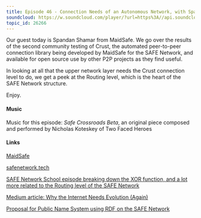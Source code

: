 ```yaml
---
title: Episode 46 - Connection Needs of an Autonomous Network, with Spandan Shamar
soundcloud: https://w.soundcloud.com/player/?url=https%3A//api.soundcloud.com/tracks/529616478
topic_id: 26266
---
```


Our guest today is Spandan Shamar from MaidSafe. We go over the results of the second community testing of Crust, the automated peer-to-peer connection library being developed by MaidSafe for the SAFE Network, and available for open source use by other P2P projects as they find useful. 

In looking at all that the upper network layer needs the Crust connection level to do, we get a peek at the Routing level, which is the heart of the SAFE Network structure. 

Enjoy.


#### Music

Music for this episode: *Safe Crossroads Beta*, an original piece composed and performed by Nicholas Koteskey of Two Faced Heroes

#### Links

[MaidSafe](http://maidsafe.net)

[safenetwork.tech](https://safenetwork.tech)

[SAFE Network School episode breaking down the XOR function, and a lot more related to the Routing level of the SAFE Network](https://safecrossroads.net/podcasts/episode-21-class-iv-reaching-bedrock/)

[Medium article: Why the Internet Needs Evolution (Again)](https://medium.com/safenetwork/why-the-internet-needs-to-evolve-again-88b13bd5a58a)

[Proposal for Public Name System using RDF on the SAFE Network](https://github.com/joshuef/rfcs/blob/PnsAndResolveableMap/text/0000-RDF-for-public-name-resolution/0000-RDF-for-public-name-resolution.md)
